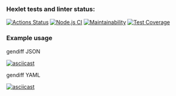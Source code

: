 ### Hexlet tests and linter status:
[![Actions Status](https://github.com/al3xru/backend-project-lvl2/workflows/hexlet-check/badge.svg)](https://github.com/al3xru/backend-project-lvl2/actions)
[![Node.js CI](https://github.com/al3xru/backend-project-lvl2/actions/workflows/node.js.yml/badge.svg)](https://github.com/al3xru/backend-project-lvl2/actions/workflows/node.js.yml)
[![Maintainability](https://api.codeclimate.com/v1/badges/45ffab22686f94d7455f/maintainability)](https://codeclimate.com/github/al3xru/backend-project-lvl2/maintainability)
[![Test Coverage](https://api.codeclimate.com/v1/badges/45ffab22686f94d7455f/test_coverage)](https://codeclimate.com/github/al3xru/backend-project-lvl2/test_coverage)

### Example usage

gendiff JSON

[![asciicast](https://asciinema.org/a/Ra6sekf9Mw2h0HHUjsMdVO9aT.svg)](https://asciinema.org/a/Ra6sekf9Mw2h0HHUjsMdVO9aT)

gendiff YAML

[![asciicast](https://asciinema.org/a/g202ly4d1kvvwSwsoqQiNCc49.svg)](https://asciinema.org/a/g202ly4d1kvvwSwsoqQiNCc49)
